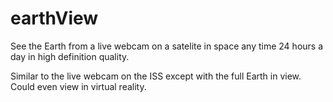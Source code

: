 # earthView
See the Earth from a live webcam on a satelite in space any time 24 hours a day in high definition quality.    

Similar to the live webcam on the ISS except with the full Earth in view.  Could even view in virtual reality.
